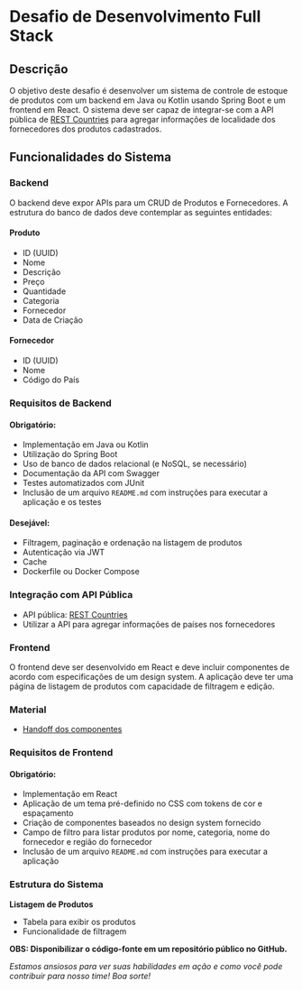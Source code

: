 # Desafio de Desenvolvimento Full Stack

## Descrição

O objetivo deste desafio é desenvolver um sistema de controle de estoque de produtos com um backend em Java ou Kotlin usando Spring Boot e um frontend em React. O sistema deve ser capaz de integrar-se com a API pública de [REST Countries](https://restcountries.com/) para agregar informações de localidade dos fornecedores dos produtos cadastrados.

## Funcionalidades do Sistema

### Backend

O backend deve expor APIs para um CRUD de Produtos e Fornecedores. A estrutura do banco de dados deve contemplar as seguintes entidades:

#### Produto

- ID (UUID)
- Nome
- Descrição
- Preço
- Quantidade
- Categoria
- Fornecedor
- Data de Criação

#### Fornecedor

- ID (UUID)
- Nome
- Código do País

### Requisitos de Backend

#### Obrigatório:

- Implementação em Java ou Kotlin
- Utilização do Spring Boot
- Uso de banco de dados relacional (e NoSQL, se necessário)
- Documentação da API com Swagger
- Testes automatizados com JUnit
- Inclusão de um arquivo `README.md` com instruções para executar a aplicação e os testes

#### Desejável:

- Filtragem, paginação e ordenação na listagem de produtos
- Autenticação via JWT
- Cache
- Dockerfile ou Docker Compose

### Integração com API Pública

- API pública: [REST Countries](https://restcountries.com/)
- Utilizar a API para agregar informações de países nos fornecedores

### Frontend

O frontend deve ser desenvolvido em React e deve incluir componentes de acordo com especificações de um design system. A aplicação deve ter uma página de listagem de produtos com capacidade de filtragem e edição.

### Material

- [Handoff dos componentes](https://xd.adobe.com/view/9789f7fc-9a9f-49b6-a434-0cd07f25c991-c2da/)

### Requisitos de Frontend

#### Obrigatório:

- Implementação em React
- Aplicação de um tema pré-definido no CSS com tokens de cor e espaçamento
- Criação de componentes baseados no design system fornecido
- Campo de filtro para listar produtos por nome, categoria, nome do fornecedor e região do fornecedor
- Inclusão de um arquivo `README.md` com instruções para executar a aplicação

### Estrutura do Sistema

**Listagem de Produtos**
- Tabela para exibir os produtos
- Funcionalidade de filtragem

**OBS: Disponibilizar o código-fonte em um repositório público no GitHub.**

_Estamos ansiosos para ver suas habilidades em ação e como você pode contribuir para nosso time! Boa sorte!_

